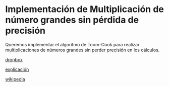 # Implementación de Multiplicación de número grandes sin pérdida de precisión

Queremos implementar el algoritmo de Toom-Cook para realizar multiplicaciones de números grandes sin perder precisión en los cálculos. 


[dropbox](https://www.dropbox.com/sh/15g94mgcitezmbn/AACMO4enybtzyZm1MS-IQmtIa?dl=0)    

[explicación](https://gmplib.org/manual/Toom-3_002dWay-Multiplication.html)     

[wikipedia](https://en.wikipedia.org/wiki/Toom%E2%80%93Cook_multiplication)     
